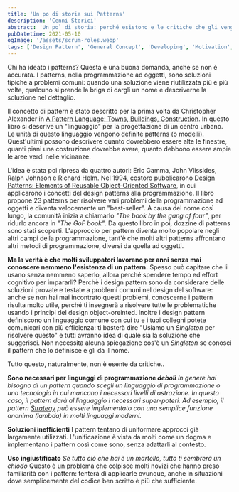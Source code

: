 ```yaml
---
title: 'Un po di storia sui Patterns'
description: 'Cenni Storici'
abstract: 'Un po` di storia: perché esistono e le critiche che gli vengono mosse'
pubDatetime: 2021-05-10
ogImage: '/assets/scrum-roles.webp'
tags: ['Design Pattern', 'General Concept', 'Developing', 'Motivation', 'Structure', 'Software Design']
---
```


Chi ha ideato i patterns? Questa è una buona domanda, anche se non è accurata. I patterns, nella programmazione ad oggetti, sono soluzioni tipiche a problemi comuni: quando una soluzione viene riutilizzata più e più volte, qualcuno si prende la briga di dargli un nome e descriverne la soluzione nel dettaglio.

Il concetto di pattern è stato descritto per la prima volta da Christopher Alexander in [A Pattern Language: Towns, Buildings, Construction](https://www.amazon.it/Pattern-Language-Towns-Buildings-Construction/dp/0195019199). In questo libro si descrive un "linguaggio" per la progettazione di un centro urbano. Le unità di questo linguaggio vengono definite patterns (o modelli). Quest'ultimi possono descrivere quanto dovrebbero essere alte le finestre, quanti piani una costruzione dovrebbe avere, quanto debbono essere ampie le aree verdi nelle vicinanze.

L'idea è stata poi ripresa da quattro autori: Eric Gamma, John Vlissides, Ralph Johnson e Richard Helm. Nel 1994, costoro pubblicarono [Design Patterns: Elements of Reusable Object-Oriented Software](https://www.amazon.it/Design-Patterns-Elements-Reusable-Object-Oriented/dp/0201633612), in cui applicarono i concetti del design patterns alla programmazione. Il libro propone 23 patterns per risolvere vari problemi della programmazione ad oggetti e diventa velocemente un "best-seller". A causa del nome così lungo, la comunità inizia a chiamarlo *"The book by the gang of four"*, per ridurlo ancora in *"The GoF book"*.
Da questo libro in poi, dozzine di patterns sono stati scoperti. L'approccio per pattern diventa molto popolare negli altri campi della programmazione, tant'è che molti altri patterns affrontano altri metodi di programmazione, diversi da quella ad oggetti.

**Ma la verità è che molti sviluppatori lavorano per anni senza mai conoscere nemmeno l'esistenza di un pattern.**
Spesso può capitare che li usano senza nemmeno saperlo, allora perché spendere tempo ed effort cognitivo per impararli?
Perchè i design pattern sono da considerare delle soluzioni provate e testate a problemi comuni nel design del software: anche se non hai mai incontrato questi problemi, conoscerne i pattern risulta molto utile, perché ti insegnerà a risolvere tutte le problematiche usando i principi del design object-oreinted.
Inoltre i design pattern definiscono un linguaggio comune con cui tu e i tuoi colleghi potete comunicari con più efficienza: ti basterà dire "Usiamo un *Singleton* per risolvere questo" e tutti avranno idea di quale sia la soluzione che suggerisci. Non necessita alcuna spiegazione cos'è un *Singleton* se conosci il pattern che lo definisce e gli da il nome.

Tutto questo, naturalmente, non è esente da critiche..

**Sono necessari per linguaggi di programmazione *deboli***
*In genere hai bisogno di un pattern quando scegli un linguaggio di programmazione o una tecnologia in cui mancano i necessari livelli di astrazione. In questo caso, il pattern darà al linguaggio i necessari super-poteri.
Ad esempio, il pattern [Strategy](https://mario.raval.li/posts/design-pattern-strategy) può essere implementato con una semplice funzione anonima (lambda) in molti linguaggi moderni.*

**Soluzioni inefficienti**
I pattern tentano di uniformare approcci già largamente utilizzati. L'unificazione è vista da molti come un dogma e implementano i pattern così come sono, senza adattarli al contesto.

**Uso ingiustificato**
*Se tutto ciò che hai è un martello, tutto ti sembrerà un chiodo*
Questo è un problema che colpisce molti novizi che hanno preso familiarità con i pattern: tenterà di applicarle ovunque, anche in situazioni dove semplicemente del codice ben scritto è più che sufficiente.
